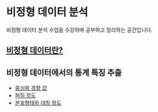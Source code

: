 # 비정형 데이터 분석

비정형 데이터 분석 수업을 수강하며 공부하고 정리하는 공간입니다.


## [비정형 데이터란?](https://jaaamj.tistory.com/119?category=983199)

## 비정형 데이터에서의 통계 특징 추출
- [중심화 경향 값](https://jaaamj.tistory.com/137?category=983199)
- [퍼짐 정도](https://jaaamj.tistory.com/146?category=983199)
- [분포형태와 대칭 정도](https://jaaamj.tistory.com/147?category=983199)

